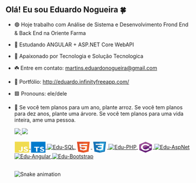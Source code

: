 ## Olá! Eu sou Eduardo Nogueira 🍀



- 🟢 Hoje trabalho com Análise de Sistema e Desenvolvimento Frond End & Back End na Oriente Farma 
- 📗 Estudando ANGULAR + ASP.NET Core WebAPI
- 🍏 Apaixonado por Tecnologia e Solução Tecnologica 
- ☘️ Entre em contato: martins.eduardonogueira@gmail.com
- 🌱 Portfólio: http://eduardo.infinityfreeapp.com/
- 🟩 Pronouns: ele/dele
- 💚 Se você tem planos para um ano, plante arroz. Se você tem planos para dez anos, plante uma árvore. Se você tem planos para uma vida inteira, ame uma pessoa.

   <div>
   <a href="https://beacons.ai/eduardonogueiramartins">
   <img height="180em" src="https://github-readme-stats.vercel.app/api?username=eduardonogueiramartins&show_icons=true&theme=merko&include_all_commits=true&count_private=true"/>
   <img height="180em" src="https://github-readme-stats.vercel.app/api/top-langs/?username=eduardonogueiramartins&layout=compact&langs_count=16&theme=merko">
  </div>
  
  
  <div style="display: inline_block"><br>
    <img align="center" alt="Edu-Js" height="30" width="40" src="https://raw.githubusercontent.com/devicons/devicon/master/icons/javascript/javascript-plain.svg">
    <img align="center" alt="Edu-Ts" height="30" width="40" src="https://raw.githubusercontent.com/devicons/devicon/master/icons/typescript/typescript-plain.svg">
    <img align="center" alt="Edu-SQL" height="30" width="40" src="https://cdn.jsdelivr.net/gh/devicons/devicon/icons/mysql/mysql-original.svg">
    <img align="center" alt="Edu-HTML" height="30" width="40" src="https://raw.githubusercontent.com/devicons/devicon/master/icons/html5/html5-original.svg">
    <img align="center" alt="Edu-CSS" height="30" width="40" src="https://raw.githubusercontent.com/devicons/devicon/master/icons/css3/css3-original.svg">
    <img align="center" alt="Edu-PHP" height="30" width="40" src="https://raw.githubusercontent.com/jmnote/z-icons/master/svg/php.svg">
    <img align="center" alt="Edu-Csharp" height="30" width="40" src="https://raw.githubusercontent.com/devicons/devicon/master/icons/csharp/csharp-original.svg"> 
    <img align="center" alt="Edu-AspNet" height="30" width="40" src="https://cdn.jsdelivr.net/gh/devicons/devicon/icons/dotnetcore/dotnetcore-original.svg">
    <img align="center" alt="Edu-Angular" height="30" width="40" src="https://cdn.jsdelivr.net/gh/devicons/devicon/icons/angularjs/angularjs-original.svg">
    <img align="center" alt="Edu-Bootstrap" height="30" width="40" src="https://raw.githubusercontent.com/jmnote/z-icons/master/svg/bootstrap.svg">
    
  </div>
  
  <div>
    <a href="" target="_blank"> <img src="" target="_blank"> </a>
  </div>
  
  ![Snake animation](https://github.com/eduardonogueiramartins/blob/output/github-contribution-grid-snake.svg)
